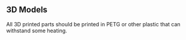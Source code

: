 ## 3D Models
All 3D printed parts should be printed in PETG or other plastic that can withstand some heating.
